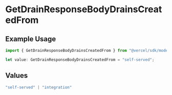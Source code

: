 # GetDrainResponseBodyDrainsCreatedFrom

## Example Usage

```typescript
import { GetDrainResponseBodyDrainsCreatedFrom } from "@vercel/sdk/models/getdrainop.js";

let value: GetDrainResponseBodyDrainsCreatedFrom = "self-served";
```

## Values

```typescript
"self-served" | "integration"
```